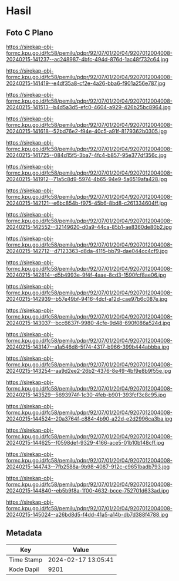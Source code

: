 # Hasil

## Foto C Plano

https://sirekap-obj-formc.kpu.go.id/fc58/pemilu/pdpr/92/07/01/20/04/9207012004008-20240215-141237--ac248987-4bfc-494d-876d-1ac48f732c64.jpg

https://sirekap-obj-formc.kpu.go.id/fc58/pemilu/pdpr/92/07/01/20/04/9207012004008-20240215-141419--e4df35a8-cf2e-4a26-bba6-f901a256e787.jpg

https://sirekap-obj-formc.kpu.go.id/fc58/pemilu/pdpr/92/07/01/20/04/9207012004008-20240215-141513--b4d5a3d5-efc0-4604-a929-426b25bc8964.jpg

https://sirekap-obj-formc.kpu.go.id/fc58/pemilu/pdpr/92/07/01/20/04/9207012004008-20240215-141618--52bd76e2-f94e-40c5-a91f-8179362b0305.jpg

https://sirekap-obj-formc.kpu.go.id/fc58/pemilu/pdpr/92/07/01/20/04/9207012004008-20240215-141725--084d15f5-3ba7-4fc4-b857-95e377df356c.jpg

https://sirekap-obj-formc.kpu.go.id/fc58/pemilu/pdpr/92/07/01/20/04/9207012004008-20240215-141912--71a5c8d9-5974-4b65-94e9-5a6519afa428.jpg

https://sirekap-obj-formc.kpu.go.id/fc58/pemilu/pdpr/92/07/01/20/04/9207012004008-20240215-142121--e6bc854b-f975-45b6-8bd8-c261334604ff.jpg

https://sirekap-obj-formc.kpu.go.id/fc58/pemilu/pdpr/92/07/01/20/04/9207012004008-20240215-142552--32149620-d0a9-44ca-85b1-ae8360de80b2.jpg

https://sirekap-obj-formc.kpu.go.id/fc58/pemilu/pdpr/92/07/01/20/04/9207012004008-20240215-142712--d7123363-d8da-4115-bb79-dae044cc4cf9.jpg

https://sirekap-obj-formc.kpu.go.id/fc58/pemilu/pdpr/92/07/01/20/04/9207012004008-20240215-142814--d5b4993e-9f4f-4aae-8cd3-1590fcf8ae06.jpg

https://sirekap-obj-formc.kpu.go.id/fc58/pemilu/pdpr/92/07/01/20/04/9207012004008-20240215-142939--b57e49bf-9416-4dcf-a12d-cae97b6c087e.jpg

https://sirekap-obj-formc.kpu.go.id/fc58/pemilu/pdpr/92/07/01/20/04/9207012004008-20240215-143037--bcc6637f-9980-4cfe-9d48-690f086a524d.jpg

https://sirekap-obj-formc.kpu.go.id/fc58/pemilu/pdpr/92/07/01/20/04/9207012004008-20240215-143147--a1a546d8-5f74-4317-b966-399b444abbba.jpg

https://sirekap-obj-formc.kpu.go.id/fc58/pemilu/pdpr/92/07/01/20/04/9207012004008-20240215-143254--aa9d2ee2-26b2-4376-8e49-4bf9e8b9f55e.jpg

https://sirekap-obj-formc.kpu.go.id/fc58/pemilu/pdpr/92/07/01/20/04/9207012004008-20240215-143529--5693974f-1c30-4feb-b901-393fcf3c8c95.jpg

https://sirekap-obj-formc.kpu.go.id/fc58/pemilu/pdpr/92/07/01/20/04/9207012004008-20240215-144524--20a3764f-c884-4b90-a22d-e2d2996ca3ba.jpg

https://sirekap-obj-formc.kpu.go.id/fc58/pemilu/pdpr/92/07/01/20/04/9207012004008-20240215-144625--f0598def-9329-4166-ace5-01b10b148cff.jpg

https://sirekap-obj-formc.kpu.go.id/fc58/pemilu/pdpr/92/07/01/20/04/9207012004008-20240215-144743--7fb2588a-9b98-4087-912c-c9651badb793.jpg

https://sirekap-obj-formc.kpu.go.id/fc58/pemilu/pdpr/92/07/01/20/04/9207012004008-20240215-144840--eb5b9f8a-1f00-4632-bcce-752701d633ad.jpg

https://sirekap-obj-formc.kpu.go.id/fc58/pemilu/pdpr/92/07/01/20/04/9207012004008-20240215-145024--a26bd8d5-f4dd-41a5-a14b-db7d388f4788.jpg


## Metadata

| Key        | Value               |
| ---------- | ------------------- |
| Time Stamp | 2024-02-17 13:05:41 |
| Kode Dapil | 9201                |



